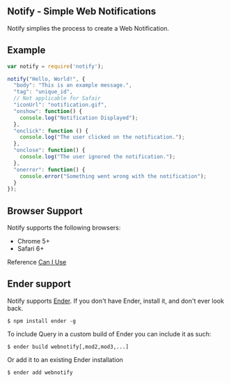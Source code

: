 Notify - Simple Web Notifications
-----
Notify simplies the process to create a Web Notification.

Example
-------

``` js
var notify = require('notify');

notify("Hello, World!", {
  "body": "This is an example message.",
  "tag": "unique_id",
  // Not applicable for Safair
  "iconUrl": "notification.gif",
  "onshow": function() {
    console.log("Notification Displayed");
  },
  "onclick": function () {
    console.log("The user clicked on the notification.");
  },
  "onclose": function() {
    console.log("The user ignored the notification.");
  },
  "onerror": function() {
    console.error("Something went wrong with the notification");
  }
});
```

Browser Support
---------------
Notify supports the following browsers:

  - Chrome 5+
  - Safari 6+

Reference [Can I Use](http://caniuse.com/notifications)

Ender support
-------------
Notify supports [Ender](http://ender.no.de). If you don't have Ender, install it, and don't ever look back.

    $ npm install ender -g

To include Query in a custom build of Ender you can include it as such:

    $ ender build webnotify[,mod2,mod3,...]

Or add it to an existing Ender installation

    $ ender add webnotify

